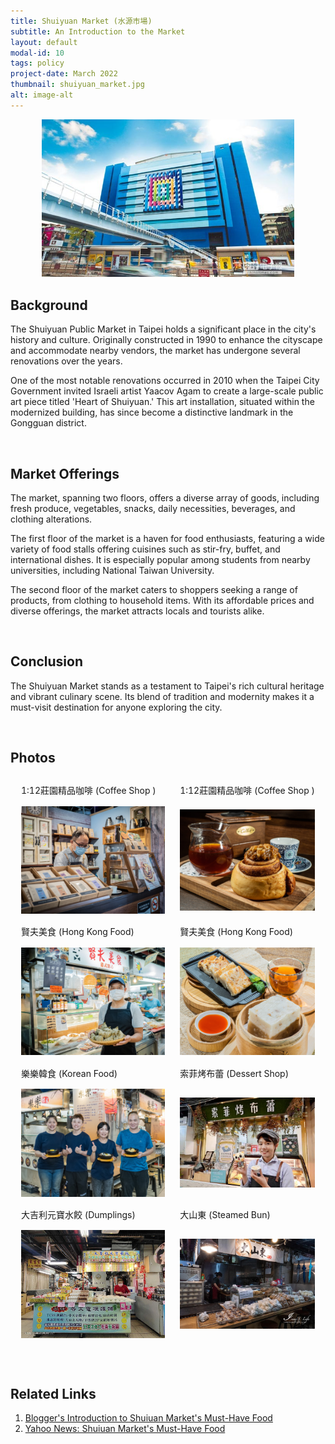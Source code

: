 ```yaml
---
title: Shuiyuan Market (水源市場)
subtitle: An Introduction to the Market
layout: default
modal-id: 10
tags: policy
project-date: March 2022
thumbnail: shuiyuan_market.jpg
alt: image-alt
---
```

<html>
<head>
    <meta name="viewport" content="width=device-width, initial-scale=1.0">
    <style>
        table {
            border-collapse: separate;
            border-spacing: 10px;
        }
        table img {
            max-width: 100%;
            height: auto;
        }
    </style>
</head>
<body>
    <div style="text-align: center;">
        <img src="img/portfolio/shuiyuan_market.jpg" alt="market" style="max-width: 80%; height: auto;">
    </div>
    <h2>Background</h2>
    <p>The Shuiyuan Public Market in Taipei holds a significant place in the city's history and culture. Originally constructed in 1990 to enhance the cityscape and accommodate nearby vendors, the market has undergone several renovations over the years.</p>
    <p>One of the most notable renovations occurred in 2010 when the Taipei City Government invited Israeli artist Yaacov Agam to create a large-scale public art piece titled 'Heart of Shuiyuan.' This art installation, situated within the modernized building, has since become a distinctive landmark in the Gongguan district.</p>
    <br>
    <h2>Market Offerings</h2>
    <p>The market, spanning two floors, offers a diverse array of goods, including fresh produce, vegetables, snacks, daily necessities, beverages, and clothing alterations.</p>
    <p>The first floor of the market is a haven for food enthusiasts, featuring a wide variety of food stalls offering cuisines such as stir-fry, buffet, and international dishes. It is especially popular among students from nearby universities, including National Taiwan University.</p>
    <p>The second floor of the market caters to shoppers seeking a range of products, from clothing to household items. With its affordable prices and diverse offerings, the market attracts locals and tourists alike.</p>
    <br>
    <h2>Conclusion</h2>
    <p>The Shuiyuan Market stands as a testament to Taipei's rich cultural heritage and vibrant culinary scene. Its blend of tradition and modernity makes it a must-visit destination for anyone exploring the city.</p>
    <br>
    <h2>Photos</h2>
    <table>
        <tr>
            <td>1:12莊園精品咖啡 (Coffee Shop )</td>
            <td>1:12莊園精品咖啡 (Coffee Shop )</td>
        </tr>
        <tr>
            <td><img src="img/portfolio/coffee_shop.jpg" alt="Coffee Shop" style="max-width: 100%; height: auto;"></td>
            <td><img src="img/portfolio/coffee2.jpg" alt="Coffee Shop" style="max-width: 100%; height: auto;"></td>
        </tr>
        <tr>
            <td>賢夫美食 (Hong Kong Food)</td>
            <td>賢夫美食 (Hong Kong Food)</td>
        </tr>
        <tr>
            <td><img src="img/portfolio/hongkong1.jpg" alt="Hong Kong Food" style="max-width: 100%; height: auto;"></td>
            <td><img src="img/portfolio/hongkong2.jpg" alt="Hong Kong Food" style="max-width: 100%; height: auto;"></td>
        </tr>
        <tr>
            <td>樂樂韓食 (Korean Food)</td>
            <td>索菲烤布蕾 (Dessert Shop)</td>
        </tr>
        <tr>
            <td><img src="img/portfolio/koreanfood.jpg" alt="Korean Food" style="max-width: 100%; height: auto;"></td>
            <td><img src="img/portfolio/dessert.jpg" alt="Dessert Shop" style="max-width: 100%; height: auto;"></td>
        </tr>
        <tr>
            <td>大吉利元寶水餃 (Dumplings)</td>
            <td>大山東 (Steamed Bun)</td>
        </tr>
        <tr>
            <td><img src="img/portfolio/dumpling.jpg" alt="Dumplings" style="max-width: 100%; height: auto;"></td>
            <td><img src="img/portfolio/bao.jpeg" alt="Steamed Bun" style="max-width: 100%; height: auto;"></td>
        </tr>  
    </table>
    <br>
    <h2>Related Links</h2>
    <ol>
        <li><a href="https://www.popdaily.com.tw/food/1253649">Blogger's Introduction to Shuiuan Market's Must-Have Food</a></li>
        <li><a href="https://tw.news.yahoo.com/%E5%8F%B0%E5%A4%A7%E4%BA%BA%E5%8F%A3%E8%A2%8B%E5%90%8D%E5%96%AE-%E6%B0%B4%E6%BA%90%E5%B8%82%E5%A0%B4-%E5%A5%BD%E8%A9%95%E5%BF%85%E5%90%83-%E9%99%90%E9%87%8F300%E9%A1%86%E7%83%A4%E8%82%89%E5%8C%85-%E6%9A%B4%E7%B4%85-000000360.html?guccounter=1&guce_referrer=aHR0cHM6Ly93d3cuZ29vZ2xlLmNvbS8&guce_referrer_sig=AQAAACSZI-h5cbHUI7owauRj3ssRfqY45vdvzfwzG8zKL8u5QyZFSU0AjtzIH5HIRN_gcCfVmnXl9nmZHDBoZwfpUs_ZXU4HlXIDajfkSf_fQPPW-ZfiB06mi2mmOyjBmT70zYw21v7X9pEtHkHvV7LC1jiz-gkkgzFV8L7BwhrQozpb">Yahoo News: Shuiuan Market's Must-Have Food</a></li>
    </ol>
</body>
</html>

